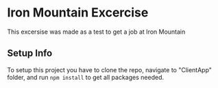 # Iron Mountain Excercise

This excersise was made as a test to get a job at Iron Mountain

## Setup Info

To setup this project you have to clone the repo, navigate to "ClientApp" folder, and run `npm install` to get all packages needed.